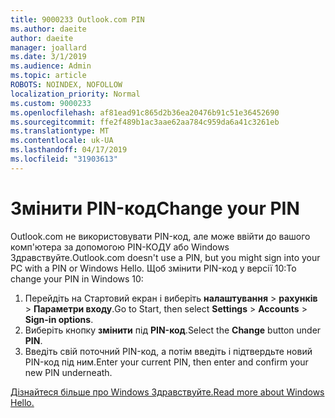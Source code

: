 ```yaml
---
title: 9000233 Outlook.com PIN
ms.author: daeite
author: daeite
manager: joallard
ms.date: 3/1/2019
ms.audience: Admin
ms.topic: article
ROBOTS: NOINDEX, NOFOLLOW
localization_priority: Normal
ms.custom: 9000233
ms.openlocfilehash: af81ead91c865d2b36ea20476b91c51e36452690
ms.sourcegitcommit: ffe2f489b1ac3aae62aa784c959da6a41c3261eb
ms.translationtype: MT
ms.contentlocale: uk-UA
ms.lasthandoff: 04/17/2019
ms.locfileid: "31903613"
---
```

# <a name="change-your-pin"></a><span data-ttu-id="af3e4-102">Змінити PIN-код</span><span class="sxs-lookup"><span data-stu-id="af3e4-102">Change your PIN</span></span>

<span data-ttu-id="af3e4-103">Outlook.com не використовувати PIN-код, але може ввійти до вашого комп'ютера за допомогою PIN-КОДУ або Windows Здравствуйте.</span><span class="sxs-lookup"><span data-stu-id="af3e4-103">Outlook.com doesn't use a PIN, but you might sign into your PC with a PIN or Windows Hello.</span></span> <span data-ttu-id="af3e4-104">Щоб змінити PIN-код у версії 10:</span><span class="sxs-lookup"><span data-stu-id="af3e4-104">To change your PIN in Windows 10:</span></span>

1. <span data-ttu-id="af3e4-105">Перейдіть на Стартовий екран і виберіть **налаштування** > **рахунків** > **Параметри входу**.</span><span class="sxs-lookup"><span data-stu-id="af3e4-105">Go to Start, then select **Settings** > **Accounts** > **Sign-in options**.</span></span>
2. <span data-ttu-id="af3e4-106">Виберіть кнопку **змінити** під **PIN-код**.</span><span class="sxs-lookup"><span data-stu-id="af3e4-106">Select the **Change** button under **PIN**.</span></span>
3. <span data-ttu-id="af3e4-107">Введіть свій поточний PIN-код, а потім введіть і підтвердьте новий PIN-код під ним.</span><span class="sxs-lookup"><span data-stu-id="af3e4-107">Enter your current PIN, then enter and confirm your new PIN underneath.</span></span>

[<span data-ttu-id="af3e4-108">Дізнайтеся більше про Windows Здравствуйте.</span><span class="sxs-lookup"><span data-stu-id="af3e4-108">Read more about Windows Hello.</span></span>](https://support.microsoft.com/help/17215/)